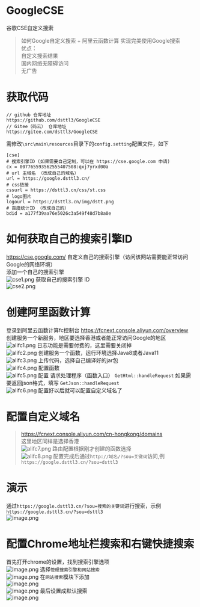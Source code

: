 # GoogleCSE
 谷歌CSE自定义搜索

> 如何Google自定义搜索 + 阿里云函数计算 实现完美使用Google搜索  
> 优点：  
> 自定义搜索结果   
> 国内网络无障碍访问   
> 无广告   

# 获取代码   
``` 
// github 仓库地址
https://github.com/dsttl3/GoogleCSE
// Gitee（码云） 仓库地址
https://gitee.com/dsttl3/GoogleCSE
```
需修改`\src\main\resources`目录下的`config.setting`配置文件，如下   
``` 
[cse]
# 搜索引擎ID (如果需要自己定制，可以在 https://cse.google.com 申请)
cx = 007765593562555407508:qxj7yrxd00a 
# url 主域名 （改成自己的域名）
url = https://google.dsttl3.cn/
# css链接
cssurl = https://dsttl3.cn/css/st.css
# logo图片
logourl = https://dsttl3.cn/img/dstt.png
# 百度统计ID （改成自己的）
bdid = a177f39aa76e5026c3a549f48d7b8a0e
```
# 如何获取自己的搜索引擎ID   
 https://cse.google.com/   自定义自己的搜索引擎（访问该网站需要能正常访问Google的网络环境）  
 添加一个自己的搜索引擎    
![cse1.png](https://harmonyos.oss-cn-beijing.aliyuncs.com/images/202205/440a87b202f2628951e5067fab0caec2cee23c.png)
 获取自己的搜索引擎 ID    
![cse2.png](https://harmonyos.oss-cn-beijing.aliyuncs.com/images/202205/466f712221f25fa1c5a9524b0f292837dc80db.png)

# 创建阿里函数计算  
登录到阿里云函数计算fc控制台 https://fcnext.console.aliyun.com/overview    
创建服务一个新服务，地区要选择香港或者能正常访问Google的地区     
![alifc1.png](https://harmonyos.oss-cn-beijing.aliyuncs.com/images/202205/f71b8092600f13e18854302d22522403463b40.png)
日志功能是需要付费的，这里需要关闭掉    
![alifc2.png](https://harmonyos.oss-cn-beijing.aliyuncs.com/images/202205/75caedf19a19939894134928f24b13bd314d02.png) 
创建服务一个函数，运行环境选择Java8或者Java11    
![alifc3.png](https://harmonyos.oss-cn-beijing.aliyuncs.com/images/202205/d867408394a26a075cc919ac7d36bbc15c0eba.png) 
上传代码，选择自己编译好的jar包    
![alifc4.png](https://harmonyos.oss-cn-beijing.aliyuncs.com/images/202205/22c93cd27e8ff74eb8926270664dc9955a874e.png)
配置函数    
![alifc5.png](https://harmonyos.oss-cn-beijing.aliyuncs.com/images/202205/16126c4726b3fe3eba3412403c04abb370515a.png)
配置 请求处理程序（函数入口） `GetHtml::handleRequest` 如果需要返回json格式，填写 `GetJson::handleRequest`   
![alifc6.png](https://harmonyos.oss-cn-beijing.aliyuncs.com/images/202205/b713a4c19c670d2c0340440d53b7034158108f.png)
配置好以后就可以配置自定义域名了   

# 配置自定义域名   
> https://fcnext.console.aliyun.com/cn-hongkong/domains   
这里地区同样是选择香港   
![alifc7.png](https://harmonyos.oss-cn-beijing.aliyuncs.com/images/202205/85d8a7b2631c8e4ec0e2221e6fcc59c77bc18f.png)
路由配置根据刚才创建的函数选择   
![alifc8.png](https://harmonyos.oss-cn-beijing.aliyuncs.com/images/202205/9855abf47e03753f53127116edc0db07a4e4ec.png)
配置完成后通过`http://域名/?sou=关键词`访问,例`https://google.dsttl3.cn/?sou=dsttl3`   

# 演示   
通过`https://google.dsttl3.cn/?sou=搜索的关键词`进行搜索，示例`https://google.dsttl3.cn/?sou=dsttl3`   
![image.png](https://harmonyos.oss-cn-beijing.aliyuncs.com/images/202205/3532bb79948a9be84c94360d8fbb105592f038.png)

# 配置Chrome地址栏搜索和右键快捷搜索   
首先打开chrome的设置，找到搜索引擎选项   
![image.png](https://harmonyos.oss-cn-beijing.aliyuncs.com/images/202205/84181f305f5302280820301821c73df90e872d.png)
选择`管理搜索引擎和网站搜索`   
![image.png](https://harmonyos.oss-cn-beijing.aliyuncs.com/images/202205/c5d90d940b9f4e139e156846671e387d8172fb.png)
在`网站搜索`模块下添加   
![image.png](https://harmonyos.oss-cn-beijing.aliyuncs.com/images/202205/b62337102c40cb41baa012e119ccde6836ea57.png)   
![image.png](https://harmonyos.oss-cn-beijing.aliyuncs.com/images/202205/852f61e145d4b2e5e14920d85b0c6138078ac7.png)
最后设置成默认搜索   
![image.png](https://harmonyos.oss-cn-beijing.aliyuncs.com/images/202205/3139a25991ed97f1d26394c80fdd64f52fd595.png)
